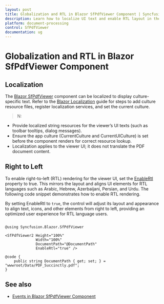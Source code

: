 ```yaml
---
layout: post
title: Globalization and RTL in Blazor SfPdfViewer Component | Syncfusion
description: Learn how to localize UI text and enable RTL layout in the Syncfusion Blazor SfPdfViewer, including culture setup and API references.
platform: document-processing
control: SfPdfViewer
documentation: ug
---
```


# Globalization and RTL in Blazor SfPdfViewer Component

## Localization

The [Blazor SfPdfViewer](https://www.syncfusion.com/pdf-viewer-sdk/blazor-pdf-viewer) component can be localized to display culture-specific text. Refer to the [Blazor Localization](https://blazor.syncfusion.com/documentation/common/localization) guide for steps to add culture resource files, register localization services, and set the current culture.

> N:
- Provide localized string resources for the viewer’s UI texts (such as toolbar tooltips, dialog messages).
- Ensure the app culture (CurrentCulture and CurrentUICulture) is set before the component renders for correct resource lookup.
- Localization applies to the viewer UI; it does not translate the PDF document content.

## Right to Left

To enable right-to-left (RTL) rendering for the viewer UI, set the [EnableRtl](https://help.syncfusion.com/cr/blazor/Syncfusion.Blazor.SfPdfViewer.PdfViewerBase.html#Syncfusion_Blazor_SfPdfViewer_PdfViewerBase_EnableRtl) property to true. This mirrors the layout and aligns UI elements for RTL languages such as Arabic, Hebrew, Azerbaijani, Persian, and Urdu. The following code snippet demonstrates how to enable RTL rendering.

By setting EnableRtl to `true`, the control will adjust its layout and appearance to align text, icons, and other elements from right to left, providing an optimized user experience for RTL language users.

```cshtml

@using Syncfusion.Blazor.SfPdfViewer

<SfPdfViewer2 Height="100%"
              Width="100%"
              DocumentPath="@DocumentPath"
              EnableRtl="true" />

@code {
    public string DocumentPath { get; set; } = "wwwroot/Data/PDF_Succinctly.pdf";
}

```

## See also

* [Events in Blazor SfPdfViewer Component](./events)